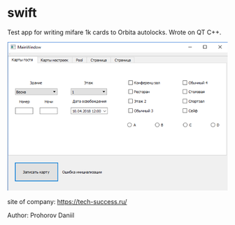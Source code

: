 # swift
Test app for writing mifare 1k cards to Orbita autolocks.
Wrote on QT C++.

![alt text](https://github.com/daniilprohorov/swift/blob/master/cards_decode/Swift%20screen.png)


site of company:
https://tech-success.ru/


Author: Prohorov Daniil
